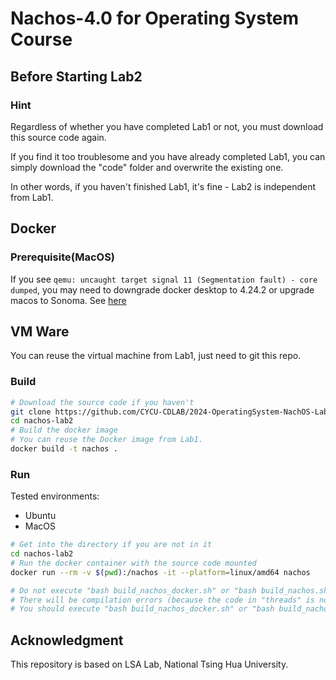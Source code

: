 # Nachos-4.0 for Operating System Course 

## Before Starting Lab2

### Hint

Regardless of whether you have completed Lab1 or not, you must download this source code again.

If you find it too troublesome and you have already completed Lab1, you can simply download the "code" folder and overwrite the existing one.

In other words, if you haven't finished Lab1, it's fine - Lab2 is independent from Lab1.
## Docker

### Prerequisite(MacOS)

If you see `qemu: uncaught target signal 11 (Segmentation fault) - core dumped`, you may need to downgrade docker desktop to 4.24.2 or upgrade macos to Sonoma. See [here](https://github.com/docker/for-mac/issues/7172)

## VM Ware
You can reuse the virtual machine from Lab1, just need to git this repo.

### Build

```bash
# Download the source code if you haven't
git clone https://github.com/CYCU-CDLAB/2024-OperatingSystem-NachOS-Lab2.git nachos-lab2
cd nachos-lab2
# Build the docker image
# You can reuse the Docker image from Lab1.
docker build -t nachos .
```

### Run

Tested environments:

- Ubuntu
- MacOS

```bash
# Get into the directory if you are not in it
cd nachos-lab2
# Run the docker container with the source code mounted
docker run --rm -v $(pwd):/nachos -it --platform=linux/amd64 nachos

# Do not execute "bash build_nachos_docker.sh" or "bash build_nachos.sh" at first.
# There will be compilation errors (because the code in "threads" is not complete).
# You should execute "bash build_nachos_docker.sh" or "bash build_nachos.sh" after you have finished the code.
```


## Acknowledgment


This repository is based on LSA Lab, National Tsing Hua University.
